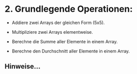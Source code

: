 # 2. Grundlegende Operationen:
- Addiere zwei Arrays der gleichen Form (5x5).
  
- Multipliziere zwei Arrays elementweise.
  
- Berechne die Summe aller Elemente in einem Array.
  
- Berechne den Durchschnitt aller Elemente in einem Array.

## Hinweise...
